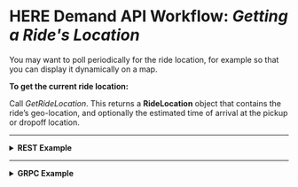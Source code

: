 # HERE Demand API Workflow: *Getting a Ride's Location* #

You may want to poll periodically for the ride location, for example so that you can display it dynamically on a map.

**To get the current ride location:**

Call *GetRideLocation*. This returns a **RideLocation** object that contains the ride’s geo-location, and optionally the estimated time of arrival at the pickup or dropoff location.

----
<details>
<summary><b>REST Example</b></summary>

**Request:**

    COMING SOON

**Response:**

	COMING SOON

</details>

----

<details>
<summary><b>GRPC Example</b></summary>

**Request:**

    COMING SOON


**Response:**

    COMING SOON

</details>



